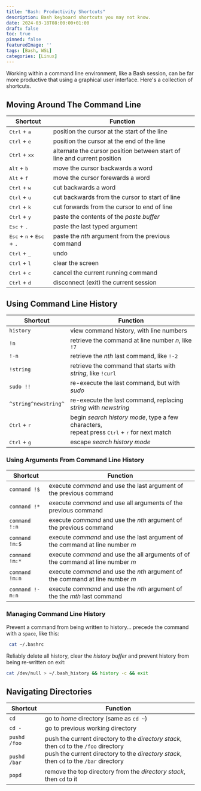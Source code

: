 ```yaml
---
title: "Bash: Productivity Shortcuts"
description: Bash keyboard shortcuts you may not know.
date: 2024-03-18T08:00:00+01:00
draft: false
toc: true
pinned: false
featuredImage: ''
tags: [Bash, WSL]
categories: [Linux]
---
```


Working within a command line environment, like a Bash session, can be far more productive that using a graphical user interface.  Here's a collection of shortcuts.

<!--more-->

## Moving Around The Command Line

| Shortcut  | Function                                      |
|-----------|-----------------------------------------------|
|<kbd>Ctrl</kbd> + <kbd>a</kbd> | position the cursor at the start of the line |
|<kbd>Ctrl</kbd> + <kbd>e</kbd> | position the cursor at the end of the line |
|<kbd>Ctrl</kbd> + <kbd>xx</kbd> | alternate the cursor position between start of line and current position |
|<kbd>Alt</kbd> + <kbd>b</kbd> | move the cursor backwards a word |
|<kbd>Alt</kbd> + <kbd>f</kbd> | move the cursor forewards a word |
|<kbd>Ctrl</kbd> + <kbd>w</kbd> | cut backwards a word |
|<kbd>Ctrl</kbd> + <kbd>u</kbd> | cut backwards from the cursor to start of line |
|<kbd>Ctrl</kbd> + <kbd>k</kbd> | cut forwards from the cursor to end of line |
|<kbd>Ctrl</kbd> + <kbd>y</kbd> | paste the contents of the *paste buffer* |
|<kbd>Esc</kbd> + <kbd>.</kbd> | paste the last typed argument |
|<kbd>Esc</kbd> + <kbd>n</kbd> + <kbd>Esc</kbd> + <kbd>.</kbd> | paste the *nth* argument from the previous command |
|<kbd>Ctrl</kbd> + <kbd>_</kbd> | undo |
|<kbd>Ctrl</kbd> + <kbd>l</kbd> | clear the screen |
|<kbd>Ctrl</kbd> + <kbd>c</kbd> | cancel the current running command |
|<kbd>Ctrl</kbd> + <kbd>d</kbd> | disconnect (exit) the current session |

## Using Command Line History

| Shortcut  | Function                                      |
|-----------|-----------------------------------------------|
| ```history``` | view command history, with line numbers |
| ```!n``` | retrieve the command at line number *n*, like ```!7``` |
| ```!-n``` | retrieve the *nth* last command, like ```!-2``` |
| ```!string``` | retrieve the command that starts with *string*, like ```!curl``` |
| ```sudo !!``` | re-execute the last command, but with *sudo* |
| ```^string^newstring^``` | re-execute the last command, replacing *string* with *newstring* |
|<kbd>Ctrl</kbd> + <kbd>r</kbd> | begin *search history mode*, type a few characters, <br /> repeat press <kbd>Ctrl</kbd> + <kbd>r</kbd> for next match |
|<kbd>Ctrl</kbd> + <kbd>g</kbd> | escape *search history mode* |

### Using Arguments From Command Line History

| Shortcut  | Function                                      |
|-----------|-----------------------------------------------|
| ```command !$``` | execute *command* and use the last argument of the previous command |
| ```command !*``` | execute *command* and use all arguments of the previous command |
| ```command !:n``` | execute *command* and use the *nth* argument of the previous command |
| ```command !m:$``` | execute *command* and use the last argument of the command at line number *m* |
| ```command !m:*``` | execute *command* and use the all arguments of of the command at line number *m* |
| ```command !m:n``` | execute *command* and use the *nth* argument of the command at line number *m* |
| ```command !-m:n``` | execute *command* and use the *nth* argument of the the *mth* last command |

### Managing Command Line History

Prevent a command from being written to history... precede the command with a `space`, like this:

```Bash
 cat ~/.bashrc
```

Reliably delete all history, clear the *history buffer* and prevent history from being re-written on exit:

```Bash
cat /dev/null > ~/.bash_history && history -c && exit
```

## Navigating Directories

| Shortcut  | Function                                      |
|-----------|-----------------------------------------------|
| ```cd``` | go to *home* directory (same as ```cd ~```) |
| ```cd -``` | go to previous working directory |
| ```pushd /foo``` <br /> <br /> ```pushd /bar``` | push the current directory to the *directory stack*, <br /> then `cd` to the `/foo` directory <br /> push the current directory to the *directory stack*, <br /> then `cd` to the `/bar` directory |
| ```popd``` | remove the top directory from the *directory stack*, then `cd` to it |
